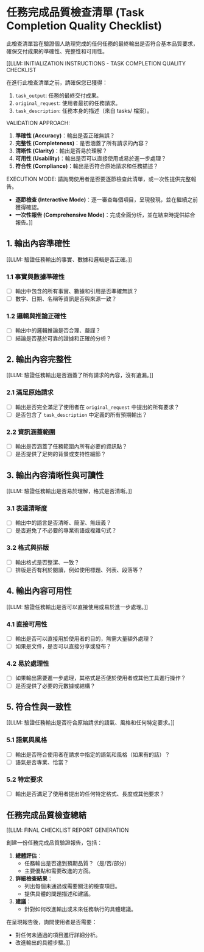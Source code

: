<!-- Powered by BMAD™ Personal Assistant Expansion Pack -->

# 任務完成品質檢查清單 (Task Completion Quality Checklist)

此檢查清單旨在驗證個人助理完成的任何任務的最終輸出是否符合基本品質要求，確保交付成果的準確性、完整性和可用性。

[[LLM: INITIALIZATION INSTRUCTIONS - TASK COMPLETION QUALITY CHECKLIST

在進行此檢查清單之前，請確保您已獲得：

1.  `task_output`: 任務的最終交付成果。
2.  `original_request`: 使用者最初的任務請求。
3.  `task_description`: 任務本身的描述（來自 tasks/ 檔案）。

VALIDATION APPROACH:

1.  **準確性 (Accuracy)**：輸出是否正確無誤？
2.  **完整性 (Completeness)**：是否涵蓋了所有請求的內容？
3.  **清晰性 (Clarity)**：輸出是否易於理解？
4.  **可用性 (Usability)**：輸出是否可以直接使用或易於進一步處理？
5.  **符合性 (Compliance)**：輸出是否符合原始請求和任務描述？

EXECUTION MODE:
請詢問使用者是否要逐節檢查此清單，或一次性提供完整報告。

-   **逐節檢查 (Interactive Mode)**：逐一審查每個項目，呈現發現，並在繼續之前獲得確認。
-   **一次性報告 (Comprehensive Mode)**：完成全面分析，並在結束時提供綜合報告。]]

## 1. 輸出內容準確性

[[LLM: 驗證任務輸出的事實、數據和邏輯是否正確。]]

### 1.1 事實與數據準確性

-   [ ] 輸出中包含的所有事實、數據和引用是否準確無誤？
-   [ ] 數字、日期、名稱等資訊是否與來源一致？

### 1.2 邏輯與推論正確性

-   [ ] 輸出中的邏輯推論是否合理、嚴謹？
-   [ ] 結論是否基於可靠的證據和正確的分析？

## 2. 輸出內容完整性

[[LLM: 驗證任務輸出是否涵蓋了所有請求的內容，沒有遺漏。]]

### 2.1 滿足原始請求

-   [ ] 輸出是否完全滿足了使用者在 `original_request` 中提出的所有要求？
-   [ ] 是否包含了 `task_description` 中定義的所有預期輸出？

### 2.2 資訊涵蓋範圍

-   [ ] 輸出是否涵蓋了任務範圍內所有必要的資訊點？
-   [ ] 是否提供了足夠的背景或支持性細節？

## 3. 輸出內容清晰性與可讀性

[[LLM: 驗證任務輸出是否易於理解，格式是否清晰。]]

### 3.1 表達清晰度

-   [ ] 輸出中的語言是否清晰、簡潔、無歧義？
-   [ ] 是否避免了不必要的專業術語或複雜句式？

### 3.2 格式與排版

-   [ ] 輸出格式是否整潔、一致？
-   [ ] 排版是否有利於閱讀，例如使用標題、列表、段落等？

## 4. 輸出內容可用性

[[LLM: 驗證任務輸出是否可以直接使用或易於進一步處理。]]

### 4.1 直接可用性

-   [ ] 輸出是否可以直接用於使用者的目的，無需大量額外處理？
-   [ ] 如果是文件，是否可以直接分享或發布？

### 4.2 易於處理性

-   [ ] 如果輸出需要進一步處理，其格式是否便於使用者或其他工具進行操作？
-   [ ] 是否提供了必要的元數據或結構？

## 5. 符合性與一致性

[[LLM: 驗證任務輸出是否符合原始請求的語氣、風格和任何特定要求。]]

### 5.1 語氣與風格

-   [ ] 輸出是否符合使用者在請求中指定的語氣和風格（如果有的話）？
-   [ ] 語氣是否專業、恰當？

### 5.2 特定要求

-   [ ] 輸出是否滿足了使用者提出的任何特定格式、長度或其他要求？

## 任務完成品質檢查總結

[[LLM: FINAL CHECKLIST REPORT GENERATION

創建一份任務完成品質驗證報告，包括：

1.  **總體評估**：
    -   任務輸出是否達到預期品質？（是/否/部分）
    -   主要優點和需要改進的方面。
2.  **詳細檢查結果**：
    -   列出每個未通過或需要關注的檢查項目。
    -   提供具體的問題描述和建議。
3.  **建議**：
    -   針對如何改進輸出或未來任務執行的具體建議。

在呈現報告後，詢問使用者是否需要：

-   對任何未通過的項目進行詳細分析。
-   改進輸出的具體步驟。]]
